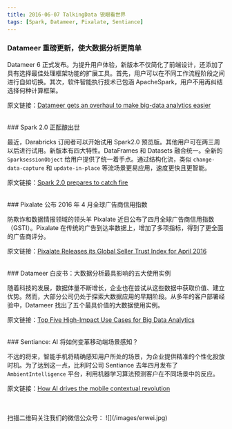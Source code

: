 ```yaml
---
title: 2016-06-07 TalkingData 锐眼看世界 
tags: [Spark, Datameer, Pixalate, Sentiance]
---
```



### Datameer 重磅更新，使大数据分析更简单

Datameer 6 正式发布。为提升用户体验，新版本不仅简化了前端设计，还添加了具有选择最佳处理框架功能的扩展工具。首先，用户可以在不同工作流程阶段之间进行自如切换。其次，软件智能执行技术已包涵 ApacheSpark，用户不用再纠结选择何种计算框架。

原文链接：[Datameer gets an overhaul to make big-data analytics easier](http://www.tuicool.com/articles/Fj673az)

<br>
### Spark 2.0 正酝酿出世

最近，Darabricks 订阅者可以开始试用 Spark2.0 预览版。其他用户可在两三周以后进行试用。新版本有四大特性。DataFrames 和 Datasets 融合统一。全新的 `SparksessionObject` 给用户提供了统一着手点。通过结构化流，类似 `change-data-capture` 和 `update-in-place` 等流场景更易应用，速度更快且更智能。

原文链接：[Spark 2.0 prepares to catch fire](http://www.tuicool.com/articles/ZRzEjm6)

<br>
### Pixalate 公布 2016 年 4 月全球广告商信用指数

防欺诈和数据情报领域的领头羊 Pixalate 近日公布了四月全球广告商信用指数（GSTI）。Pixalate 在传统的广告到达率数据上，增加了多项指标，得到了更全面的广告商评分。

原文链接：[Pixalate Releases its Global Seller Trust Index for April 2016](http://blog.pixalate.com/pixalate-releases-its-global-seller-trust-index-for-april-2016)

<br>
### Datameer 白皮书：大数据分析最具影响的五大使用实例

随着科技的发展，数据体量不断增长，企业也在尝试从这些数据中获取价值、建立优势。然而，大部分公司仍处于探索大数据应用的早期阶段。从多年的客户部署经验中，Datameer 找出了五个最具价值的大数据使用实例。

原文链接：[Top Five High-Impact Use Cases for Big Data Analytics](http://www.datameer.com/pdf/eBook-Top-Five-High-Impact-UseCases-for-Big-Data-Analytics.pdf)

<br>
### Sentiance: AI 将如何变革移动端场景感知？

不远的将来，智能手机将精确感知用户所处的场景，为企业提供精准的个性化投放时机。为了达到这一点，比利时公司 Sentiance 去年四月发布了 `AmbientIntelligence` 平台，利用机器学习算法预测客户在不同场景中的反应。

原文链接：[How AI drives the mobile contextual revolution](http://www.sentiance.com/2016/05/31/how-ai-drives-the-mobile-contextual-revolution)

<br>
<br>
扫描二维码关注我们的微信公众号：
![](/images/erwei.jpg)